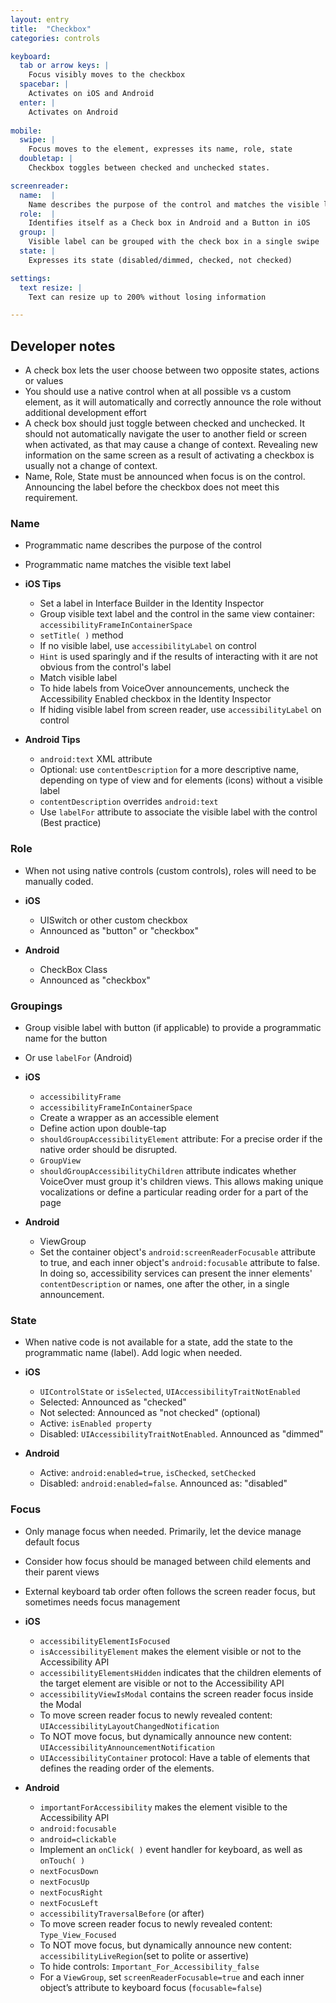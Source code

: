 ```yaml
---
layout: entry
title:  "Checkbox"
categories: controls

keyboard:
  tab or arrow keys: |
    Focus visibly moves to the checkbox
  spacebar: |
    Activates on iOS and Android
  enter: |
    Activates on Android
      
mobile:
  swipe: |
    Focus moves to the element, expresses its name, role, state
  doubletap: |
    Checkbox toggles between checked and unchecked states.

screenreader:
  name:  |
    Name describes the purpose of the control and matches the visible label
  role:  |
    Identifies itself as a Check box in Android and a Button in iOS
  group: |
    Visible label can be grouped with the check box in a single swipe
  state: |
    Expresses its state (disabled/dimmed, checked, not checked)

settings:
  text resize: |
    Text can resize up to 200% without losing information

---
```



## Developer notes
- A check box lets the user choose between two opposite states, actions or values  
- You should use a native control when at all possible vs a custom element, as it will automatically and correctly announce the role without additional development effort
- A check box should just toggle between checked and unchecked.  It should not automatically navigate the user to another field or screen when activated, as that may cause a change of context.  Revealing new information on the same screen as a result of activating a checkbox is usually not a change of context.
- Name, Role, State must be announced when focus is on the control. Announcing the label before the checkbox does not meet this requirement.

### Name

-   Programmatic name describes the purpose of the control
-   Programmatic name matches the visible text label 

- **iOS Tips**
  - Set a label in Interface Builder in the Identity Inspector
  - Group visible text label and the control in the same view container: `accessibilityFrameInContainerSpace`
  - `setTitle( )` method
  - If no visible label, use `accessibilityLabel` on control
  - `Hint` is used sparingly and if the results of interacting with it are not obvious from the control's label
  - Match visible label
  - To hide labels from VoiceOver announcements, uncheck the Accessibility Enabled checkbox in the Identity Inspector
  - If hiding visible label from screen reader, use `accessibilityLabel` on control
- **Android Tips**  
  - `android:text` XML attribute
  - Optional: use `contentDescription` for a more descriptive name, depending on type of view and for elements (icons) without a visible label
  - `contentDescription` overrides `android:text`  
  - Use `labelFor` attribute to associate the visible label with the control (Best practice)

### Role
-   When not using native controls (custom controls), roles will need to be manually coded.

- **iOS**
  - UISwitch or other custom checkbox
  - Announced as "button" or "checkbox"
- **Android**
  - CheckBox Class
  - Announced as "checkbox"

### Groupings

-   Group visible label with button (if applicable) to provide a programmatic name for the button 
-   Or use `labelFor` (Android)

- **iOS**
  -   `accessibilityFrame`
  -   `accessibilityFrameInContainerSpace`
  -   Create a wrapper as an accessible element
  -   Define action upon double-tap
  -   `shouldGroupAccessibilityElement` attribute: For a precise order if the native order should be disrupted.
  -   `GroupView`
  -   `shouldGroupAccessibilityChildren` attribute indicates whether VoiceOver must group it's children views. This allows making unique vocalizations or define a particular reading order for a part of the page
- **Android**
  - ViewGroup
  - Set the container object's `android:screenReaderFocusable` attribute to true, and each inner object's `android:focusable` attribute to false. In doing so, accessibility services can present the inner elements' `contentDescription` or names, one after the other, in a single announcement.

### State
-   When native code is not available for a state, add the state to the programmatic name (label).  Add logic when needed. 

- **iOS**
  - `UIControlState` or `isSelected`, `UIAccessibilityTraitNotEnabled`
  - Selected: Announced as "checked"
  - Not selected: Announced as "not checked" (optional)
  - Active: `isEnabled property`
  - Disabled: `UIAccessibilityTraitNotEnabled`. Announced as "dimmed"
- **Android**
  - Active: `android:enabled=true`, `isChecked`, `setChecked`
  - Disabled: `android:enabled=false`. Announced as: "disabled"

### Focus

  - Only manage focus when needed. Primarily, let the device manage default focus
  - Consider how focus should be managed between child elements and their parent views
  - External keyboard tab order often follows the screen reader focus, but sometimes needs focus management

- **iOS**
   - `accessibilityElementIsFocused`  
   - `isAccessibilityElement` makes the element visible or not to the Accessibility API
   - `accessibilityElementsHidden` indicates that the children elements of the target element are visible or not to the Accessibility API
   - `accessibilityViewIsModal` contains the screen reader focus inside the Modal
   - To move screen reader focus to newly revealed content: `UIAccessibilityLayoutChangedNotification`
   - To NOT move focus, but dynamically announce new content: `UIAccessibilityAnnouncementNotification`
   - `UIAccessibilityContainer` protocol: Have a table of elements that defines the reading order of the elements.  
- **Android**
   - `importantForAccessibility` makes the element visible to the Accessibility API
   - `android:focusable`
	- `android=clickable`
   - Implement an `onClick( )` event handler for keyboard, as well as `onTouch( )`
   - `nextFocusDown`
   - `nextFocusUp`
   - `nextFocusRight`
   - `nextFocusLeft`
   - `accessibilityTraversalBefore` (or after)
   - To move screen reader focus to newly revealed content: `Type_View_Focused`
   - To NOT move focus, but dynamically announce new content: `accessibilityLiveRegion`(set to polite or assertive)
   - To hide controls: `Important_For_Accessibility_false`
   - For a `ViewGroup`, set `screenReaderFocusable=true` and each inner object’s attribute to keyboard focus (`focusable=false`)
